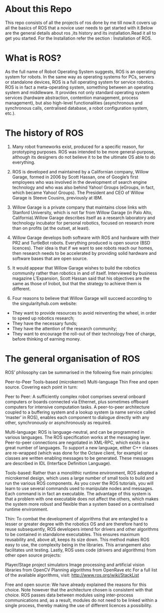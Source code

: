 # About this Repo
This repo consists of all the projects of ros done by me till now.It covers up all the basics of ROS that a novice user needs to get started with it.Below are the general details
about ros ,its history and its installation.Read it all to get you started. 
For the Installation refer the section : Ïnstallation of ROS.

# What is ROS?
As the full name of Robot Operating System suggests, ROS is an operating system for robots. In the same way as operating systems for PCs, servers or standalone devices, ROS is a full operating system for service robotics.
ROS is in fact a meta-operating system, something between an operating system and middleware.
It provides not only standard operating system services (hardware abstraction, contention management, process management), but also high-level functionalities (asynchronous and synchronous calls, centralised database, a robot configuration system, etc.).

# The history of ROS
1. Many robot frameworks exist, produced for a specific reason, for prototyping purposes. ROS was intended to be more general-purpose, although its designers do not believe it to be the ultimate OS able to do everything.

2. ROS is developed and maintained by a Californian company, Willow Garage, formed in 2006 by Scott Hassan, one of Google’s first employees who was involved in the development of search engine technology and who was also behind Yahoo! Groups (eGroups, in fact, which became Yahoo! Groups). The President and CEO of Willow Garage is Steeve Cousins, previously at IBM.

3. Willow Garage is a private company that maintains close links with Stanford University, which is not far from Willow Garage (in Palo Alto, California).Willow Garage describes itself as a research laboratory and technology incubator for personal robotics, focused on research more than on profits (at the outset, at least).

4. Willow Garage develops both software with ROS and hardware with their PR2 and TurtleBot robots. Everything produced is open source (BSD licences). Their idea is that if we want to see robots reach our homes, then research needs to be accelerated by providing solid hardware and software bases that are open source.

5. It would appear that Willow Garage wishes to build the robotics community rather than robotics in and of itself. Interviewed by business magazine L’Expansion, Scott Hassan said that his objectives are the same as those of Irobot, but that the strategy to achieve them is different.

6. Four reasons to believe that Willow Garage will succeed according to the singularityhub.com website:

  - They want to provide resources to avoid reinventing the wheel, in order to speed up robotics research;
  - They have the necessary funds;
  - They have the attention of the research community;
  - They want to encourage the roll-out of their technology free of charge, before thinking of earning money.
  
# The general organisation of ROS

ROS’ philosophy can be summarised in the following five main principles:

Peer-to-Peer
Tools-based (microkernel)
Multi-language
Thin
Free and open source.
Covering each point in turn:

Peer to Peer: A sufficiently complex robot comprises several onboard computers or boards connected via Ethernet, plus sometimes offboard computers for intensive computation tasks. A peer-to-peer architecture coupled to a buffering system and a lookup system (a name service called ‘master’ in ROS), enables each component to dialogue directly with any other, synchronously or asynchronously as required.

Multi-language: ROS is language-neutral, and can be programmed in various languages. The ROS specification works at the messaging layer. Peer-to-peer connections are negotiated in XML-RPC, which exists in a great number of languages. To support a new language, either C++ classes are re-wrapped (which was done for the Octave client, for example) or classes are written enabling messages to be generated. These messages are described in IDL (Interface Definition Language).

Tools-based: Rather than a monolithic runtime environment, ROS adopted a microkernel design, which uses a large number of small tools to build and run the various ROS components. As you cover the ROS tutorials, you will learn to use several commands used to manipulate nodes and messages. Each command is in fact an executable. The advantage of this system is that a problem with one executable does not affect the others, which makes the system more robust and flexible than a system based on a centralised runtime environment.

Thin: To combat the development of algorithms that are entangled to a lesser or greater degree with the robotics OS and are therefore hard to reuse subsequently, ROS developers intend for drivers and other algorithms to be contained in standalone executables. This ensures maximum reusability and, above all, keeps its size down. This method makes ROS easy to use, the complexity being in the libraries. This arrangement also facilitates unit testing. Lastly, ROS uses code (drivers and algorithms) from other open source projects:

Player/Stage project simulators
Image processing and artificial vision libraries from OpenCV
Planning algorithms from OpenRave
etc
For a full list of the available algorithms, visit: http://www.ros.org/wiki/StackList

Free and open source: We have already explained the reasons for this choice. Note however that the architecture chosen is consistent with that choice. ROS passes data between modules using inter-process communications and, as a result, modules do not need to be linked within a single process, thereby making the use of different licences a possibility.

